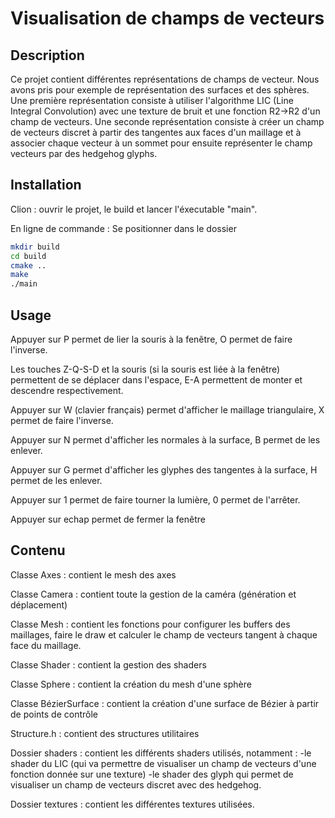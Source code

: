 # Visualisation de champs de vecteurs

## Description
Ce projet contient différentes représentations de champs de vecteur.
Nous avons pris pour exemple de représentation des surfaces et des sphères.
Une première représentation consiste à utiliser l'algorithme LIC (Line Integral Convolution) avec une texture de bruit 
et une fonction R2->R2 d'un champ de vecteurs.
Une seconde représentation consiste à créer un champ de vecteurs discret à partir des tangentes aux faces d'un maillage
et à associer chaque vecteur à un sommet pour ensuite représenter le champ vecteurs par des hedgehog glyphs. 

## Installation

Clion : ouvrir le projet, le build et lancer l'éxecutable "main".

En ligne de commande : Se positionner dans le dossier
```bash
mkdir build
cd build
cmake ..
make
./main
```

## Usage

Appuyer sur P permet de lier la souris à la fenêtre, O permet de faire l'inverse.

Les touches Z-Q-S-D et la souris (si la souris est liée à la fenêtre) permettent de se déplacer dans l'espace,
E-A permettent de monter et descendre respectivement.

Appuyer sur W (clavier français) permet d'afficher le maillage triangulaire, X permet de faire l'inverse.

Appuyer sur N permet d'afficher les normales à la surface, B permet de les enlever.

Appuyer sur G permet d'afficher les glyphes des tangentes à la surface, H permet de les enlever.

Appuyer sur 1 permet de faire tourner la lumière, 0 permet de l'arrêter.

Appuyer sur echap permet de fermer la fenêtre


## Contenu 

Classe Axes : contient le mesh des axes

Classe Camera : contient toute la gestion de la caméra (génération et déplacement)

Classe Mesh : contient les fonctions pour configurer les buffers des maillages, faire le draw et calculer le champ de
vecteurs tangent à chaque face du maillage.

Classe Shader : contient la gestion des shaders 

Classe Sphere : contient la création du mesh d'une sphère 

Classe BézierSurface : contient la création d'une surface de Bézier à partir de points de contrôle

Structure.h : contient des structures utilitaires

Dossier shaders : contient les différents shaders utilisés, notamment :
-le shader du LIC (qui va permettre de visualiser un champ de vecteurs d'une fonction donnée sur une texture) 
-le shader des glyph qui permet de visualiser un champ de vecteurs discret avec des hedgehog. 

Dossier textures : contient les différentes textures utilisées.